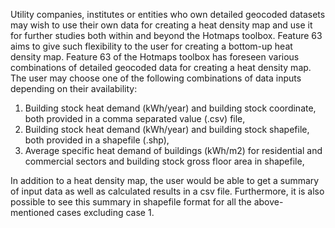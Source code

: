 Utility companies, institutes or entities who own detailed geocoded datasets may wish to use their own data for creating a heat density map and use it for further studies both within and beyond the Hotmaps toolbox. Feature 63 aims to give such flexibility to the user for creating a bottom-up heat density map. 
Feature 63 of the Hotmaps toolbox has foreseen various combinations of detailed geocoded data for creating a heat density map. The user may choose one of the following combinations of data inputs depending on their availability:	

1. Building stock heat demand (kWh/year) and building stock coordinate, both provided in a comma separated value (.csv) file,
2.	Building stock heat demand (kWh/year) and building stock shapefile, both provided in a shapefile (.shp),
3.	Average specific heat demand of buildings (kWh/m2) for residential and commercial sectors and building stock gross floor area in shapefile,


In addition to a heat density map, the user would be able to get a summary of input data as well as calculated results in a csv file. Furthermore, it is also possible to see this summary in shapefile format for all the above-mentioned cases excluding case 1.
